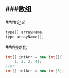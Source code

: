 ###数组
------
####定义
```java
type[] arrayName;
type arrayName[];
```
###初始化
```java
int[] intArr = new int[]{
	1, 2, 3, 4};
//or
int[] intArr = new int[5];
```
